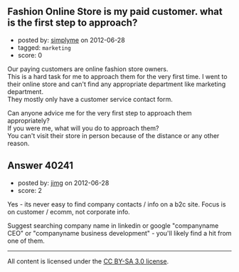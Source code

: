## Fashion Online Store is my paid customer. what is the first step to approach?

- posted by: [simplyme](https://stackexchange.com/users/-1/11458-simplyme) on 2012-06-28
- tagged: `marketing`
- score: 0

Our paying customers are online fashion store owners.  
This is a hard task for me to approach them for the very first time. 
I went to their online store and can't find any appropriate department like marketing department.  
They mostly only have a customer service contact form.

Can anyone advice me for the very first step to approach them appropriately?  
If you were me, what will you do to approach them?  
You can't visit their store in person because of the distance or any other reason.


## Answer 40241

- posted by: [jimg](https://stackexchange.com/users/-1/2380-jimg) on 2012-06-28
- score: 2

Yes - its never easy to find company contacts / info on a b2c site.  Focus is on customer / ecomm, not corporate info.  

Suggest searching company name in linkedin or google "companyname CEO" or "companyname business development" - you'll likely find a hit from one of them. 



---

All content is licensed under the [CC BY-SA 3.0 license](https://creativecommons.org/licenses/by-sa/3.0/).
